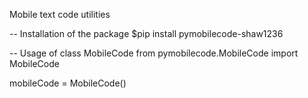 Mobile text code utilities

-- Installation of the package
$pip install pymobilecode-shaw1236

-- Usage of class MobileCode
from pymobilecode.MobileCode import MobileCode

mobileCode = MobileCode()
